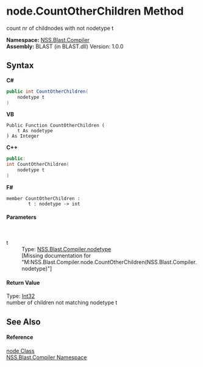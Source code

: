 # node.CountOtherChildren Method 
 

count nr of childnodes with not nodetype t

**Namespace:**&nbsp;<a href="26a25caa-f50b-92ad-f15c-dbb9db1493ae">NSS.Blast.Compiler</a><br />**Assembly:**&nbsp;BLAST (in BLAST.dll) Version: 1.0.0

## Syntax

**C#**<br />
``` C#
public int CountOtherChildren(
	nodetype t
)
```

**VB**<br />
``` VB
Public Function CountOtherChildren ( 
	t As nodetype
) As Integer
```

**C++**<br />
``` C++
public:
int CountOtherChildren(
	nodetype t
)
```

**F#**<br />
``` F#
member CountOtherChildren : 
        t : nodetype -> int 

```


#### Parameters
&nbsp;<dl><dt>t</dt><dd>Type: <a href="e28d8f32-0117-cb7b-5d31-0a3d9a5d6817">NSS.Blast.Compiler.nodetype</a><br />\[Missing <param name="t"/> documentation for "M:NSS.Blast.Compiler.node.CountOtherChildren(NSS.Blast.Compiler.nodetype)"\]</dd></dl>

#### Return Value
Type: <a href="https://docs.microsoft.com/dotnet/api/system.int32" target="_blank" rel="noopener noreferrer">Int32</a><br />number of children not matching nodetype t

## See Also


#### Reference
<a href="7dc9b7e9-64ad-f224-ae1a-4e6639739f56">node Class</a><br /><a href="26a25caa-f50b-92ad-f15c-dbb9db1493ae">NSS.Blast.Compiler Namespace</a><br />